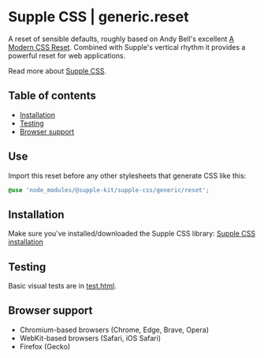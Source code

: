 # Supple CSS | generic.reset

A reset of sensible defaults, roughly based on Andy Bell's excellent [A Modern CSS Reset](https://hankchizljaw.com/wrote/a-modern-css-reset/). Combined with Supple's vertical rhythm it provides a powerful reset for web applications.

Read more about [Supple CSS](https://github.com/supple-css/supple).

## Table of contents

* [Installation](#installation)
* [Testing](#testing)
* [Browser support](#browser-support)

## Use
Import this reset before any other stylesheets that generate CSS like this:

```scss
@use 'node_modules/@supple-kit/supple-css/generic/reset';
```


## Installation
Make sure you've installed/downloaded the Supple CSS library: [Supple CSS installation](../../#installation)


## Testing
Basic visual tests are in [test.html](./test.html).


## Browser support

* Chromium-based browsers (Chrome, Edge, Brave, Opera)
* WebKit-based browsers (Safari, iOS Safari)
* Firefox (Gecko)
